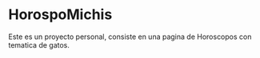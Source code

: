 # HorospoMichis
 Este es un proyecto personal, consiste en una pagina de Horoscopos con tematica de gatos.
 
